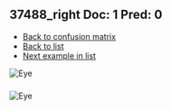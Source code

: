 ## 37488_right Doc: 1 Pred: 0
- [Back to confusion matrix](https://github.com/juliandewit/kaggle_retinopathy/blob/master/matrix.md)
- [Back to list](https://github.com/juliandewit/kaggle_retinopathy/blob/master/lists/10/list.md)
- [Next example in list](https://github.com/juliandewit/kaggle_retinopathy/blob/master/lists/10/37/37500_right.md)

![Eye](https://retinopaty.blob.core.windows.net/size1024/37488_right_1.jpeg)

### 

![Eye]()
